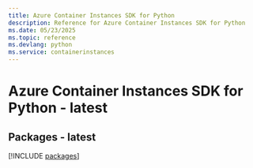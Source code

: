 ```yaml
---
title: Azure Container Instances SDK for Python
description: Reference for Azure Container Instances SDK for Python
ms.date: 05/23/2025
ms.topic: reference
ms.devlang: python
ms.service: containerinstances
---
```

# Azure Container Instances SDK for Python - latest
## Packages - latest
[!INCLUDE [packages](container-instances-index.md)]